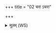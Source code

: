 +++
title = "02 चरा ऽचरा"

+++
<details><summary>मूलम् (WS)</summary>

चरा ऽचरा वै श्रद्धा तस्मात्कर्णौ मुहुर्वरीवर्जयति ॥ २ ॥
</details>